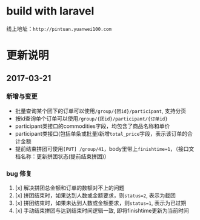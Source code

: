 # build with laravel

线上地址：`http://pintuan.yuanwei100.com`

# 更新说明

## 2017-03-21
### 新增与变更
* 批量查询某个团下的订单可以使用`/group/{团id}/participant`, 支持分页
* 按id查询单个订单可以使用`/group/{团id}/participant/{订单id}`
* participant类接口的commodities字段，均包含了商品名称和单价
* participant类接口(包括单条或批量)新增`total_price`字段，表示该订单的合计金额
* 提前结束拼团可使用`[PUT] /group/41`，body里带上`finishtime=1`，（接口文档名称：更新拼团状态(提前结束拼团)）

### bug 修复
1. [x] 解决拼团总金额和订单的数额对不上的问题
1. [x] 拼团结束时，如果达到人数或金额要求，则`status=2`, 表示为截团
1. [x] 拼团结束时，如果未达到人数或金额要求，则`status=1`, 表示为已过期
1. [x] 手动结束拼团与达到结束时间逻辑一致, 即将finishtime更新为当前时间

